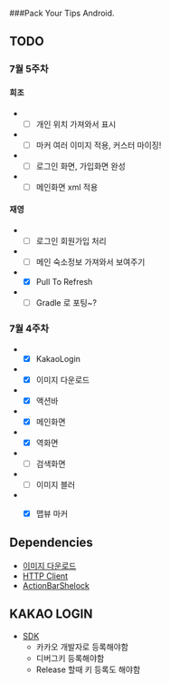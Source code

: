 ###Pack Your Tips Android.

## TODO

### 7월 5주차

#### 희조
* - [ ] 개인 위치 가져와서 표시
* - [ ] 마커 여러 이미지 적용, 커스터 마이징!
* - [ ] 로그인 화면, 가입화면 완성
* - [ ] 메인화면 xml 적용

#### 재영
* - [ ] 로그인 회원가입 처리
* - [ ] 메인 숙소정보 가져와서 보여주기
* - [x] Pull To Refresh
* - [ ] Gradle 로 포팅~?

### 7월 4주차
* - [x] KakaoLogin
* - [x] 이미지 다운로드
* - [x] 액션바
* - [x] 메인화면
* - [x] 역화면
* - [ ] 검색화면
* - [ ] 이미지 블러
* - [x] 맵뷰 마커


## Dependencies
- [이미지 다운로드](https://github.com/nostra13/Android-Universal-Image-Loader)
- [HTTP Client](https://github.com/loopj/android-async-http)
- [ActionBarShelock](https://github.com/stanislavfeldman/actionbarsherlock)

## KAKAO LOGIN
- [SDK](https://developers.kakao.com/docs/android)
	* 카카오 개발자로 등록해야함
	* 디버그키 등록해야함
	* Release 할때 키 등록도 해야함
